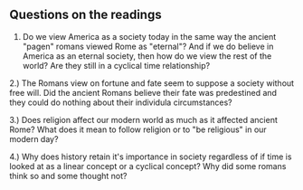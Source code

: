 ## Questions on the readings
1. Do we view America as a society today in the same way the ancient "pagen" romans viewed Rome as "eternal"? And if we do believe in America as an eternal society, then how do we view the rest of the world? Are they still in a cyclical time relationship?

2.) The Romans view on fortune and fate seem to suppose a society without free will. Did the ancient Romans believe their fate was predestined and they could do nothing about their individula circumstances?

3.) Does religion affect our modern world as much as it affected ancient Rome? What does it mean to follow religion or to "be religious" in our modern day?

4.) Why does history retain it's importance in society regardless of if time is looked at as a linear concept or a cyclical concept? Why did some romans think so and some thought not?
